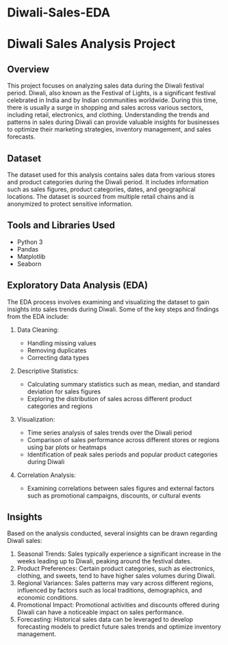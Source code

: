 # Diwali-Sales-EDA

# Diwali Sales Analysis Project

## Overview
This project focuses on analyzing sales data during the Diwali festival period. Diwali, also known as the Festival of Lights, is a significant festival celebrated in India and by Indian communities worldwide. During this time, there is usually a surge in shopping and sales across various sectors, including retail, electronics, and clothing. Understanding the trends and patterns in sales during Diwali can provide valuable insights for businesses to optimize their marketing strategies, inventory management, and sales forecasts.

## Dataset
The dataset used for this analysis contains sales data from various stores and product categories during the Diwali period. It includes information such as sales figures, product categories, dates, and geographical locations. The dataset is sourced from multiple retail chains and is anonymized to protect sensitive information.

## Tools and Libraries Used
- Python 3
- Pandas
- Matplotlib
- Seaborn

## Exploratory Data Analysis (EDA)
The EDA process involves examining and visualizing the dataset to gain insights into sales trends during Diwali. Some of the key steps and findings from the EDA include:

1. Data Cleaning: 
   - Handling missing values
   - Removing duplicates
   - Correcting data types

2. Descriptive Statistics: 
   - Calculating summary statistics such as mean, median, and standard deviation for sales figures
   - Exploring the distribution of sales across different product categories and regions

3. Visualization:
   - Time series analysis of sales trends over the Diwali period
   - Comparison of sales performance across different stores or regions using bar plots or heatmaps
   - Identification of peak sales periods and popular product categories during Diwali

4. Correlation Analysis:
   - Examining correlations between sales figures and external factors such as promotional campaigns, discounts, or cultural events

## Insights
Based on the analysis conducted, several insights can be drawn regarding Diwali sales:

1. Seasonal Trends: Sales typically experience a significant increase in the weeks leading up to Diwali, peaking around the festival dates.
2. Product Preferences: Certain product categories, such as electronics, clothing, and sweets, tend to have higher sales volumes during Diwali.
3. Regional Variances: Sales patterns may vary across different regions, influenced by factors such as local traditions, demographics, and economic conditions.
4. Promotional Impact: Promotional activities and discounts offered during Diwali can have a noticeable impact on sales performance.
5. Forecasting: Historical sales data can be leveraged to develop forecasting models to predict future sales trends and optimize inventory management.

